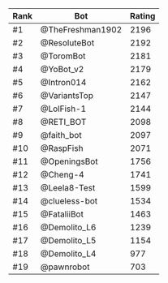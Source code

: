 Rank|Bot|Rating
---|---|---
#1|@TheFreshman1902|2196
#2|@ResoluteBot|2192
#3|@ToromBot|2181
#4|@YoBot_v2|2179
#5|@Intron014|2162
#6|@VariantsTop|2147
#7|@LolFish-1|2144
#8|@RETI_BOT|2098
#9|@faith_bot|2097
#10|@RaspFish|2071
#11|@OpeningsBot|1756
#12|@Cheng-4|1741
#13|@Leela8-Test|1599
#14|@clueless-bot|1534
#15|@FataliiBot|1463
#16|@Demolito_L6|1239
#17|@Demolito_L5|1154
#18|@Demolito_L4|977
#19|@pawnrobot|703
